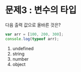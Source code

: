# 문제3 : 변수의 타입

다음 출력 값으로 올바른 것은?

```jsx
var arr = [100, 200, 300];
console.log(typeof arr);
```

1.  undefined
2.  string
3.  number
4.  object
